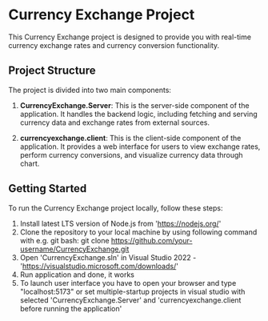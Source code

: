 # Currency Exchange Project

This Currency Exchange project is designed to provide you with real-time currency exchange rates and currency conversion functionality.

## Project Structure

The project is divided into two main components:

1. **CurrencyExchange.Server**: This is the server-side component of the application. It handles the backend logic, including fetching and serving currency data and exchange rates from external sources.

2. **currencyexchange.client**: This is the client-side component of the application. It provides a web interface for users to view exchange rates, perform currency conversions, and visualize currency data through chart.

## Getting Started

To run the Currency Exchange project locally, follow these steps:

1. Install latest LTS version of Node.js from 'https://nodejs.org/'
2. Clone the repository to your local machine by using following command with e.g. git bash:
   git clone https://github.com/your-username/CurrencyExchange.git
3. Open 'CurrencyExchange.sln' in Visual Studio 2022 - 'https://visualstudio.microsoft.com/downloads/'
4. Run application and done, it works
5. To launch user interface you have to open your browser and type "localhost:5173" or set multiple-startup projects in visual studio with selected 'CurrencyExchange.Server' and 'currencyexchange.client before running the application'
   
